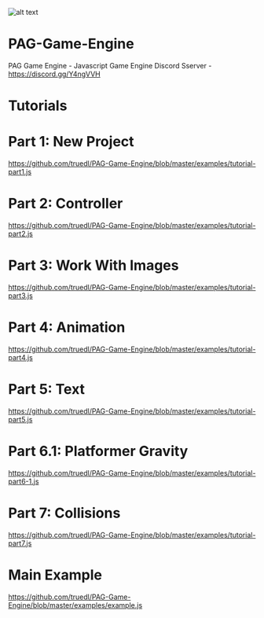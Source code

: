 ![alt text](https://raw.githubusercontent.com/truedl/truedl-images/master/logo.png)

# PAG-Game-Engine
PAG Game Engine - Javascript Game Engine
Discord Sserver - https://discord.gg/Y4ngVVH

# Tutorials
# Part 1: New Project
https://github.com/truedl/PAG-Game-Engine/blob/master/examples/tutorial-part1.js

# Part 2: Controller
https://github.com/truedl/PAG-Game-Engine/blob/master/examples/tutorial-part2.js

# Part 3: Work With Images
https://github.com/truedl/PAG-Game-Engine/blob/master/examples/tutorial-part3.js

# Part 4: Animation
https://github.com/truedl/PAG-Game-Engine/blob/master/examples/tutorial-part4.js

# Part 5: Text
https://github.com/truedl/PAG-Game-Engine/blob/master/examples/tutorial-part5.js

# Part 6.1: Platformer Gravity
https://github.com/truedl/PAG-Game-Engine/blob/master/examples/tutorial-part6-1.js

# Part 7: Collisions
https://github.com/truedl/PAG-Game-Engine/blob/master/examples/tutorial-part7.js

# Main Example
https://github.com/truedl/PAG-Game-Engine/blob/master/examples/example.js
